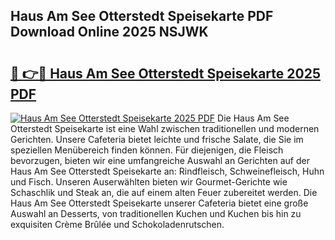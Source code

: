 ## Haus Am See Otterstedt Speisekarte PDF Download Online 2025 NSJWK

# <h2><a href="http://gcbeqit.nevu.top/?p=Haus+Am+See+Otterstedt+Speisekarte">🔗 👉🔴 Haus Am See Otterstedt Speisekarte 2025 PDF</a></h2>

[![Haus Am See Otterstedt Speisekarte 2025 PDF](https://i.imgur.com/dBaPXMq.png)](http://gcbeqit.nevu.top/?p=Haus+Am+See+Otterstedt+Speisekarte)
Die Haus Am See Otterstedt Speisekarte ist eine Wahl zwischen traditionellen und modernen Gerichten. Unsere Cafeteria bietet leichte und frische Salate, die Sie im speziellen Menübereich finden können. Für diejenigen, die Fleisch bevorzugen, bieten wir eine umfangreiche Auswahl an Gerichten auf der Haus Am See Otterstedt Speisekarte an: Rindfleisch, Schweinefleisch, Huhn und Fisch. Unseren Auserwählten bieten wir Gourmet-Gerichte wie Schaschlik und Steak an, die auf einem alten Feuer zubereitet werden. Die Haus Am See Otterstedt Speisekarte unserer Cafeteria bietet eine große Auswahl an Desserts, von traditionellen Kuchen und Kuchen bis hin zu exquisiten Crème Brûlée und Schokoladenrutschen.
